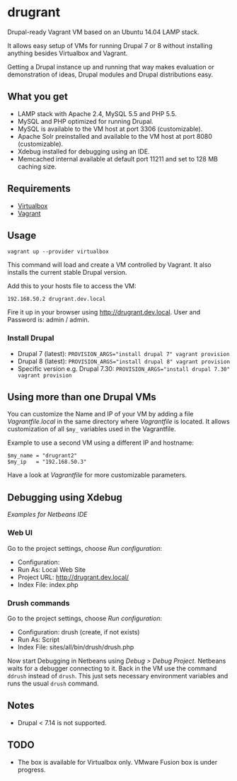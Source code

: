 drugrant
========

Drupal-ready Vagrant VM based on an Ubuntu 14.04 LAMP stack.

It allows easy setup of VMs for running Drupal 7 or 8 without installing anything
besides Virtualbox and Vagrant.

Getting a Drupal instance up and running that way makes evaluation or demonstration
of ideas, Drupal modules and Drupal distributions easy.

## What you get

* LAMP stack with Apache 2.4, MySQL 5.5 and PHP 5.5.
* MySQL and PHP optimized for running Drupal.
* MySQL is available to the VM host at port 3306 (customizable).
* Apache Solr preinstalled and available to the VM host at port 8080 (customizable).
* Xdebug installed for debugging using an IDE.
* Memcached internal available at default port 11211 and set to 128 MB caching size.

## Requirements

* [Virtualbox](https://www.virtualbox.org/)
* [Vagrant](https://www.vagrantup.com/)

## Usage

```
vagrant up --provider virtualbox
```

This command will load and create a VM controlled by Vagrant.
It also installs the current stable Drupal version.

Add this to your hosts file to access the VM:

```
192.168.50.2 drugrant.dev.local
```

Fire it up in your browser using http://drugrant.dev.local.
User and Password is: admin / admin.

### Install Drupal

* Drupal 7 (latest): `PROVISION_ARGS="install drupal 7" vagrant provision`
* Drupal 8 (latest): `PROVISION_ARGS="install drupal 8" vagrant provision`
* Specific version e.g. Drupal 7.30: `PROVISION_ARGS="install drupal 7.30" vagrant provision`

## Using more than one Drupal VMs

You can customize the Name and IP of your VM by adding a file _Vagrantfile.local_
in the same directory where _Vagrantfile_ is located. It allows customization of
all `$my_` variables used in the Vagrantfile.

Example to use a second VM using a different IP and hostname:

```
$my_name = "drugrant2"
$my_ip   = "192.168.50.3"
```

Have a look at _Vagrantfile_ for more customizable parameters.

## Debugging using Xdebug

_Examples for Netbeans IDE_

### Web UI

Go to the project settings, choose _Run configuration_:

* Configuration: <default>
* Run As: Local Web Site
* Project URL: http://drugrant.dev.local/
* Index File: index.php

### Drush commands

Go to the project settings, choose _Run configuration_:

* Configuration: drush (create, if not exists)
* Run As: Script
* Index File: sites/all/bin/drush/drush.php

Now start Debugging in Netbeans using _Debug > Debug Project_. Netbeans waits for
a debugger connecting to it. Back in the VM use the command `ddrush` instead of
`drush`. This just sets necessary environment variables and runs the usual
`drush` command.

## Notes

* Drupal < 7.14 is not supported.

## TODO

* The box is available for Virtualbox only. VMware Fusion box is under progress.
